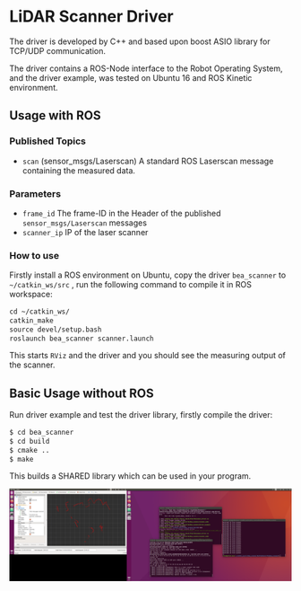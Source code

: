 LiDAR Scanner Driver
===============================

The driver is developed by C++ and based upon boost ASIO library for TCP/UDP communication.

The driver contains a ROS-Node interface to the Robot Operating System, and the driver example, was tested on Ubuntu 16 and ROS Kinetic environment.




Usage with ROS
---------------------------


### Published Topics

- `scan` (sensor_msgs/Laserscan) A standard ROS Laserscan message containing the measured data. 

### Parameters

- `frame_id` The frame-ID in the Header of the published `sensor_msgs/Laserscan` messages
- `scanner_ip` IP of the laser scanner

### How to use

Firstly install a ROS environment on Ubuntu, copy the driver `bea_scanner` to `~/catkin_ws/src` , run the following command to compile it in ROS workspace:

    cd ~/catkin_ws/
    catkin_make
    source devel/setup.bash
    roslaunch bea_scanner scanner.launch

This starts `RViz` and the driver and you should see the measuring output of the scanner.



Basic Usage without ROS
---------------------------


Run driver example and test the driver library, firstly compile the driver:

    $ cd bea_scanner
    $ cd build
    $ cmake ..
    $ make

This builds a SHARED library which can be used in your program. 

![](https://github.com/ClintSun-Git/laser_scanner/blob/main/screen%20RViz%20%26%20terminal%20%202104.jpg)
